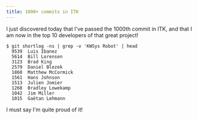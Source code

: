 ```yaml
---
title: 1000+ commits in ITK
---
```


I just discovered today that I've passed the 1000th commit in ITK, and that I
am now in the top 10 developers of that great project!

~~~~
$ git shortlog -ns | grep -v 'KWSys Robot' | head
  9539	Luis Ibanez
  5614	Bill Lorensen
  3123	Brad King
  2579	Daniel Blezek
  1860	Matthew McCormick
  1561	Hans Johnson
  1513	Julien Jomier
  1268	Bradley Lowekamp
  1042	Jim Miller
  1015	Gaëtan Lehmann
~~~~

I must say I'm quite proud of it!
